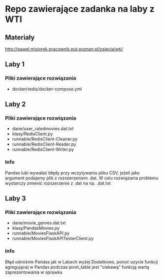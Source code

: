 # Repo zawierające zadanka na laby z WTI

## Materiały
http://pawel.misiorek.pracownik.put.poznan.pl/zajecia/wti/

## Laby 1
### Pliki zawierające rozwiązania
+ docker/redis/docker-compose.yml

## Laby 2
### Pliki zawierające rozwiązania
+ dane/user_ratedmovies.dat.txt
+ klasy/RedisClient.py
+ runnable/RedisClient-Cleaner.py
+ runnable/RedisClient-Reader.py
+ runnable/RedisClient-Writer.py
### Info
Pandas lubi wywalać błędy przy wczytywaniu pliku CSV, jeżeli jako argument podajemy plik z rozszerzeniem .dat. W celu rozwiązania problemu wystarczy zmienić rozszerzenie z .dat na np. .dat.txt

## Laby 3
### Pliki zawierające rozwiązania
+ dane/movie_genres.dat.txt
+ klasy/PandasMovies.py
+ runnable/MoviesFlaskAPI.py
+ runnable/MoviesFlaskAPITesterClient.py

### Info
Błąd odnośnie Pandas jak w Labach wyżej
Dodatkowo, ponoć uzycie funkcji agregującej w Pandas podczas pivot_table jest "ciekawą" funkcją wartą zaprezentowania w sprawku